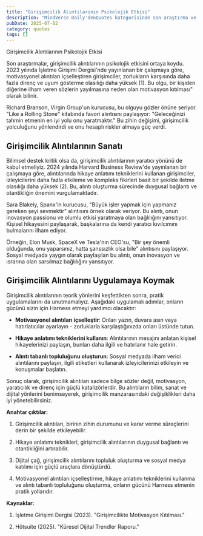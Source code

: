 ```yaml
---
title: "Girişimcilik Alıntılarının Psikolojik Etkisi"
description: "MindVerse Daily'denQuotes kategorisinde son araştırma ve keşifleri keşfedin."
pubDate: 2025-07-02
category: quotes
tags: []
---
```


Girişimcilik Alıntılarının Psikolojik Etkisi

Son araştırmalar, girişimcilik alıntılarının psikolojik etkisini ortaya koydu. 2023 yılında İşletme Girişimi Dergisi'nde yayınlanan bir çalışmaya göre, motivasyonel alıntıları içselleştiren girişimciler, zorlukların karşısında daha fazla direnç ve uyum gösterme olasılığı daha yüksek (1). Bu olgu, bir kişiden diğerine ilham veren sözlerin yayılmasına neden olan motivasyon kıtılması" olarak bilinir.

Richard Branson, Virgin Group'un kurucusu, bu olguyu gözler önüne seriyor. "Like a Rolling Stone" kitabında favori alıntısını paylaşıyor: "Geleceğinizi tahmin etmenin en iyi yolu onu yaratmaktır." Bu zihin değişimi, girişimcilik yolculuğunu yönlendirdi ve onu hesaplı riskler almaya güç verdi.

## Girişimcilik Alıntılarının Sanatı

Bilimsel destek kritik olsa da, girişimcilik alıntılarının yaratıcı yönünü de kabul etmeliyiz. 2024 yılında Harvard Business Review'de yayınlanan bir çalışmaya göre, alıntılarında hikaye anlatımı tekniklerini kullanan girişimciler, izleyicilerini daha fazla etkileme ve kompleks fikirleri basit bir şekilde iletme olasılığı daha yüksek (2). Bu, alıntı oluşturma sürecinde duygusal bağlantı ve otantikliğin önemini vurgulamaktadır.

Sara Blakely, Spanx'in kurucusu, "Büyük işler yapmak için yapmanız gereken şeyi sevmektir" alıntısını örnek olarak veriyor. Bu alıntı, onun inovasyon passionu ve olumlu etkisi yaratmaya olan bağlılığını yansıtıyor. Kişisel hikayesini paylaşarak, başkalarına da kendi yaratıcı kıvılcımını bulmalarını ilham ediyor.

Örneğin, Elon Musk, SpaceX ve Tesla'nın CEO'su, "Bir şey önemli olduğunda, onu yaparsınız, hatta şanssızlık olsa bile" alıntısını paylaşıyor. Sosyal medyada yaygın olarak paylaşılan bu alıntı, onun inovasyon ve ısrarına olan sarsılmaz bağlılığını yansıtıyor.

## Girişimcilik Alıntılarını Uygulamaya Koymak

Girişimcilik alıntılarının teorik yönlerini keşfettikten sonra, pratik uygulamalarını da unutmamalıyız. Aşağıdaki uygulamalı adımlar, onların gücünü sizin için Harness etmeyi yardımcı olacaktır:

* **Motivasyonel alıntıları içselleştir**: Onları yazın, duvara asın veya hatırlatıcılar ayarlayın - zorluklarla karşılaştığınızda onları üstünde tutun.

* **Hikaye anlatımı tekniklerini kullanın**: Alıntılarının mesajını anlatan kişisel hikayelerinizi paylaşın, bunları daha ilgili ve hatırlanır hale getirin.

* **Alıntı tabanlı topluluğunu oluşturun**: Sosyal medyada ilham verici alıntılarını paylaşın, ilgili etiketleri kullanarak izleyicilerinizi etkileyin ve konuşmalar başlatın.

Sonuç olarak, girişimcilik alıntıları sadece bilge sözler değil, motivasyon, yaratıcılık ve direnç için güçlü katalizörlerdir. Bu alıntıların bilim, sanat ve dijital yönlerini benimseyerek, girişimcilik manzarasındaki değişiklikleri daha iyi yönetebilirsiniz.

**Anahtar çıktılar:**

1. Girişimcilik alıntıları, birinin zihin durumunu ve karar verme süreçlerini derin bir şekilde etkileyebilir.

2. Hikaye anlatımı teknikleri, girişimcilik alıntılarının duygusal bağlantı ve otantikliğini artırabilir.

3. Dijital çağ, girişimcilik alıntılarını topluluk oluşturma ve sosyal medya katılımı için güçlü araçlara dönüştürdü.

4. Motivasyonel alıntıları içselleştirme, hikaye anlatımı tekniklerini kullanma ve alıntı tabanlı topluluğunu oluşturma, onların gücünü Harness etmenin pratik yollarıdır.

**Kaynaklar:**

1. İşletme Girişimi Dergisi (2023). "Girişimcilikte Motivasyon Kıtılması."

3. Hötsuite (2025). "Küresel Dijital Trendler Raporu."